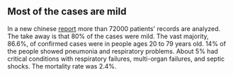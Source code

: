 ## Most of the cases are mild

In a new chinese [report](http://weekly.chinacdc.cn/en/article/id/e53946e2-c6c4-41e9-9a9b-fea8db1a8f51) more than 72000 patients' records are analyzed. The take away is that 80% of the cases were mild. The vast majority, 86.6%, of confirmed cases were in people ages 20 to 79 years old. 14% of the people showed pneumonia and respiratory problems. About 5% had critical conditions with respiratory failures, multi-organ failures, and septic shocks. The mortality rate was 2.4%.
